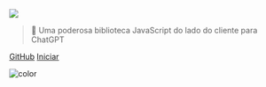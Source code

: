<!-- _coverpage.md -->

<img class="logo" src="https://cdn.jsdelivr.net/gh/KudoAI/chatgpt.js@058fdea/assets/images/logos/chatgpt.js/with-reflection/darkmode/logo-1504x334.png">

> 🤖 Uma poderosa biblioteca JavaScript do lado do cliente para ChatGPT

<a target="_blank" rel="noopener" href="https://github.com/KudoAI/chatgpt.js">GitHub</a>
<a href="#⚡-importando-a-biblioteca">Iniciar</a>

<!-- background color -->

![color](transparent)
